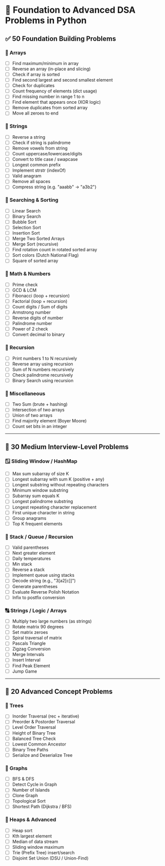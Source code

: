 
# 🧱 Foundation to Advanced DSA Problems in Python

## ✅ 50 Foundation Building Problems

### 🔢 Arrays
- [ ] Find maximum/minimum in array
- [ ] Reverse an array (in-place and slicing)
- [ ] Check if array is sorted
- [ ] Find second largest and second smallest element
- [ ] Check for duplicates
- [ ] Count frequency of elements (dict usage)
- [ ] Find missing number in range 1 to n
- [ ] Find element that appears once (XOR logic)
- [ ] Remove duplicates from sorted array
- [ ] Move all zeroes to end

### 📏 Strings
- [ ] Reverse a string
- [ ] Check if string is palindrome
- [ ] Remove vowels from string
- [ ] Count uppercase/lowercase/digits
- [ ] Convert to title case / swapcase
- [ ] Longest common prefix
- [ ] Implement strstr (indexOf)
- [ ] Valid anagram
- [ ] Remove all spaces
- [ ] Compress string (e.g. "aaabb" → "a3b2")

### 🔁 Searching & Sorting
- [ ] Linear Search
- [ ] Binary Search
- [ ] Bubble Sort
- [ ] Selection Sort
- [ ] Insertion Sort
- [ ] Merge Two Sorted Arrays
- [ ] Merge Sort (recursive)
- [ ] Find rotation count in rotated sorted array
- [ ] Sort colors (Dutch National Flag)
- [ ] Square of sorted array

### 🧠 Math & Numbers
- [ ] Prime check
- [ ] GCD & LCM
- [ ] Fibonacci (loop + recursion)
- [ ] Factorial (loop + recursion)
- [ ] Count digits / Sum of digits
- [ ] Armstrong number
- [ ] Reverse digits of number
- [ ] Palindrome number
- [ ] Power of 2 check
- [ ] Convert decimal to binary

### 🔄 Recursion
- [ ] Print numbers 1 to N recursively
- [ ] Reverse array using recursion
- [ ] Sum of N numbers recursively
- [ ] Check palindrome recursively
- [ ] Binary Search using recursion

### 🔄 Miscellaneous
- [ ] Two Sum (brute + hashing)
- [ ] Intersection of two arrays
- [ ] Union of two arrays
- [ ] Find majority element (Boyer Moore)
- [ ] Count set bits in an integer

---

## 🔶 30 Medium Interview-Level Problems

### 🪟 Sliding Window / HashMap
- [ ] Max sum subarray of size K
- [ ] Longest subarray with sum K (positive + any)
- [ ] Longest substring without repeating characters
- [ ] Minimum window substring
- [ ] Subarray sum equals K
- [ ] Longest palindrome substring
- [ ] Longest repeating character replacement
- [ ] First unique character in string
- [ ] Group anagrams
- [ ] Top K frequent elements

### 🧺 Stack / Queue / Recursion
- [ ] Valid parentheses
- [ ] Next greater element
- [ ] Daily temperatures
- [ ] Min stack
- [ ] Reverse a stack
- [ ] Implement queue using stacks
- [ ] Decode string (e.g., "3[a2[c]]")
- [ ] Generate parentheses
- [ ] Evaluate Reverse Polish Notation
- [ ] Infix to postfix conversion

### 🔠 Strings / Logic / Arrays
- [ ] Multiply two large numbers (as strings)
- [ ] Rotate matrix 90 degrees
- [ ] Set matrix zeroes
- [ ] Spiral traversal of matrix
- [ ] Pascals Triangle
- [ ] Zigzag Conversion
- [ ] Merge Intervals
- [ ] Insert Interval
- [ ] Find Peak Element
- [ ] Jump Game

---

## 🧠 20 Advanced Concept Problems

### 🌲 Trees
- [ ] Inorder Traversal (rec + iterative)
- [ ] Preorder & Postorder Traversal
- [ ] Level Order Traversal
- [ ] Height of Binary Tree
- [ ] Balanced Tree Check
- [ ] Lowest Common Ancestor
- [ ] Binary Tree Paths
- [ ] Serialize and Deserialize Tree

### 🧭 Graphs
- [ ] BFS & DFS
- [ ] Detect Cycle in Graph
- [ ] Number of Islands
- [ ] Clone Graph
- [ ] Topological Sort
- [ ] Shortest Path (Dijkstra / BFS)

### 🧊 Heaps & Advanced
- [ ] Heap sort
- [ ] Kth largest element
- [ ] Median of data stream
- [ ] Sliding window maximum
- [ ] Trie (Prefix Tree) insert/search
- [ ] Disjoint Set Union (DSU / Union-Find)
